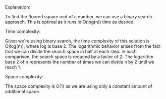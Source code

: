 Explanation:

To find the floored square root of a number, we can use a binary search approach. This is optimal as it runs in O(log(n)) time as desired.

Time complexity:

Given we're using binary search, the time complexity of this solution is O(log(n)), where log is base 2.
The logarithmic behavior arises from the fact that we can divide the search space in half at each step. In each comparison, the search space is reduced by a factor of 2. The logarithm base 2 of n represents the number of times we can divide n by 2 until we reach 1. 

Space complexity:

The space complexity is O(1) as we are using only a constant amount of additional space.